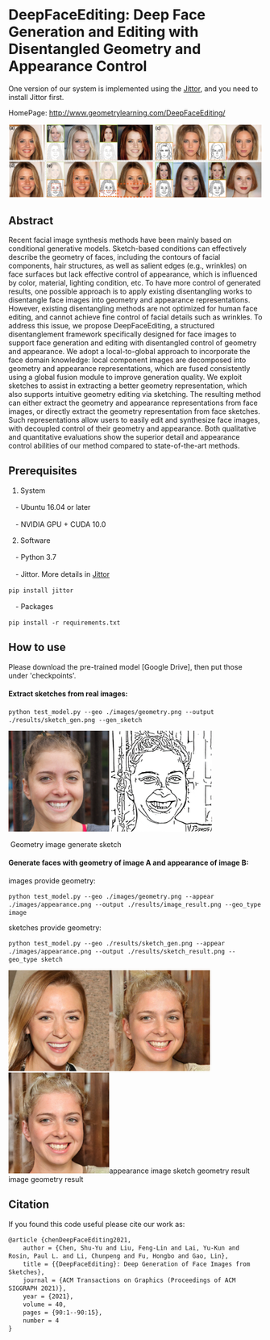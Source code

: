 # DeepFaceEditing: Deep Face Generation and Editing with Disentangled Geometry and Appearance Control

One version of our system is implemented using the <a href="https://github.com/Jittor/Jittor" target="_blank">Jittor</a>, and you need to install Jittor first.

HomePage: <a href="http://www.geometrylearning.com/DeepFaceEditing/" target="_blank">http://www.geometrylearning.com/DeepFaceEditing/</a>

![Teaser Image](images/teaser.jpeg)

## Abstract
Recent facial image synthesis methods have been mainly based on conditional generative models. Sketch-based conditions can effectively describe the geometry of faces, including the contours of facial components, hair structures, as well as salient edges (e.g., wrinkles) on face surfaces but lack effective control of appearance, which is influenced by color, material, lighting condition, etc. To have more control of generated results, one possible approach is to apply existing disentangling works to disentangle face images into geometry and appearance representations. However, existing disentangling methods are not optimized for human face editing, and cannot achieve fine control of facial details such as wrinkles. To address this issue, we propose DeepFaceEditing, a structured disentanglement framework specifically designed for face images to support face generation and editing with disentangled control of geometry and appearance. We adopt a local-to-global approach to incorporate the face domain knowledge: local component images are decomposed into geometry and appearance representations, which are fused consistently using a global fusion module to improve generation quality. We exploit sketches to assist in extracting a better geometry representation, which also supports intuitive geometry editing via sketching. The resulting method can either extract the geometry and appearance representations from face images, or directly extract the geometry representation from face sketches. Such representations allow users to easily edit and synthesize face images, with decoupled control of their geometry and appearance. Both qualitative and quantitative evaluations show the superior detail and appearance control abilities of our method compared to state-of-the-art methods.

## Prerequisites

1. System

　- Ubuntu 16.04 or later

　- NVIDIA GPU + CUDA 10.0 

2. Software

　- Python 3.7

　- Jittor. More details in <a href="https://github.com/Jittor/Jittor" target="_blank">Jittor</a>

  ```
  pip install jittor
  ```

　- Packages

  ```
  pip install -r requirements.txt
  ```

## How to use

Please download the pre-trained model [Google Drive]</a>, then put those under 'checkpoints'.

#### Extract sketches from real images:

  ```
  python test_model.py --geo ./images/geometry.png --output ./results/sketch_gen.png --gen_sketch
  ```

 <img src="./images/geometry.png" alt="geometry image" width="200px"  />
 <img src="./images/sketch_gen.png" alt="geometry sketch" width="200px" />

​                                                                      Geometry image                                 generate sketch 


#### Generate faces with geometry of image A and appearance of image B:

images provide geometry:

  ```
  python test_model.py --geo ./images/geometry.png --appear ./images/appearance.png --output ./results/image_result.png --geo_type image
  ```

sketches provide geometry:

  ```
  python test_model.py --geo ./results/sketch_gen.png --appear ./images/appearance.png --output ./results/sketch_result.png --geo_type sketch
  ```

<img src="./images/appearance.png" alt="appearance image" width="200px" /><img src="./images/sketch_result.png" alt="sketch result" width="200px" /><img src="./images/image_result.png" alt="image result" width="200px"/>
​                                       appearance image                        sketch geometry result                      image geometry result


## Citation

If you found this code useful please cite our work as:

    @article {chenDeepFaceEditing2021,
        author = {Chen, Shu-Yu and Liu, Feng-Lin and Lai, Yu-Kun and Rosin, Paul L. and Li, Chunpeng and Fu, Hongbo and Gao, Lin},
        title = {{DeepFaceEditing}: Deep Generation of Face Images from Sketches},
        journal = {ACM Transactions on Graphics (Proceedings of ACM SIGGRAPH 2021)},
        year = {2021},
        volume = 40,
        pages = {90:1--90:15},
        number = 4
    }